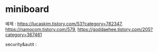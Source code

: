 # miniboard
예제 : https://lucaskim.tistory.com/53?category=782347,
      https://namocom.tistory.com/579, https://goddaehee.tistory.com/205?category=367461


security&autit : 
